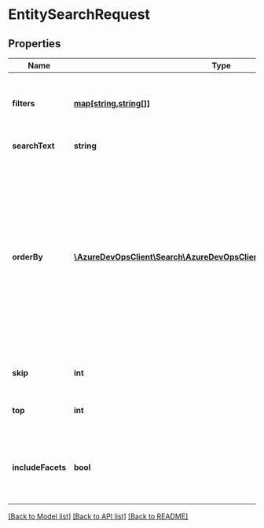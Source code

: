 # EntitySearchRequest

## Properties
Name | Type | Description | Notes
------------ | ------------- | ------------- | -------------
**filters** | [**map[string,string[]]**](array.md) | Filters to be applied. Set it to null if there are no filters to be applied. | [optional] 
**searchText** | **string** | The search text. | [optional] 
**orderBy** | [**\AzureDevOpsClient\Search\AzureDevOpsClient\Search\Model\SortOption[]**](SortOption.md) | Options for sorting search results. If set to null, the results will be returned sorted by relevance. If more than one sort option is provided, the results are sorted in the order specified in the OrderBy. | [optional] 
**skip** | **int** | Number of results to be skipped. | [optional] 
**top** | **int** | Number of results to be returned. | [optional] 
**includeFacets** | **bool** | Flag to opt for faceting in the result. Default behavior is false. | [optional] 

[[Back to Model list]](../README.md#documentation-for-models) [[Back to API list]](../README.md#documentation-for-api-endpoints) [[Back to README]](../README.md)


